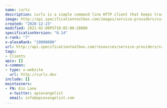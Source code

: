 ```yaml
---
name: curlx
description: curlx is a simple command line HTTP client that keeps track of request history, helps you organize your requests, run and test frequent calls faster and more. It's cURL with the goodness of Postman. Use it just the way you would use cURL. Nothing new to learn.
image: http://api.specificationtoolbox.com/images/service-providers/curlx.jpg
created: "2020-12-23"
modified: 2021-02-09PST10:05:00-28800
specificationVersion: "0.14"
x-rank: "7"
x-alexaRank: "20000000"
url: http://api.specificationtoolbox.com/resources/service-providers/curlx/
tags:
- Clients
apis: []
x-common:
- type: x-website
  url: http://curlx.dev
include: []
maintainers:
- FN: Kin Lane
  x-twitter: apievangelist
  email: info@apievangelist.com
...
```

